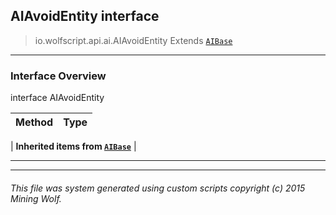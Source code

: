 ## AIAvoidEntity __interface__

>io.wolfscript.api.ai.AIAvoidEntity
>Extends [`AIBase`](AIBase.md)

---

### Interface Overview

interface AIAvoidEntity

Method | Type   
--- | :--- 
 |
__Inherited items from [`AIBase`](AIBase.md)__ |





---



---


###### This file was system generated using custom scripts copyright (c) 2015 Mining Wolf.
	

